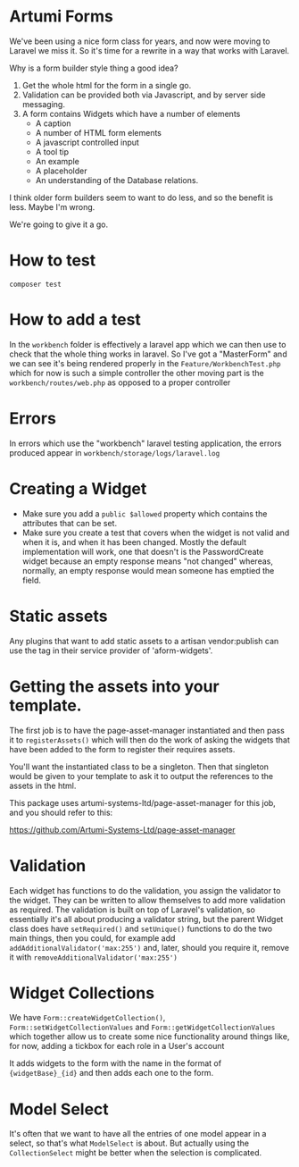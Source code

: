 # Artumi Forms

We've been using a nice form class for years, and now were moving to
Laravel we miss it. So it's time for a rewrite in a way that works
with Laravel.

Why is a form builder style thing a good idea?

1. Get the whole html for the form in a single go.
2. Validation can be provided both via Javascript, and by server side
   messaging.
3. A form contains Widgets which have a number of elements
	- A caption
	- A number of HTML form elements
	- A javascript controlled input
	- A tool tip
	- An example
	- A placeholder
	- An understanding of the Database relations.

I think older form builders seem to want to do less, and so the
benefit is less. Maybe I'm wrong.

We're going to give it a go.

# How to test

`composer test`

# How to add a test

In the `workbench` folder is effectively a laravel app which we can
then use to check that the whole thing works in laravel. So I've got a
"MasterForm" and we can see it's being rendered properly in the
`Feature/WorkbenchTest.php` which for now is such a simple controller
the other moving part is the `workbench/routes/web.php` as opposed to
a proper controller

# Errors

In errors which use the "workbench" laravel testing application, the
errors produced appear in `workbench/storage/logs/laravel.log`


# Creating a Widget

- Make sure you add a `public $allowed` property which contains the
attributes that can be set.
- Make sure you create a test that covers when the widget is not valid
  and when it is, and when it has been changed. Mostly the default
  implementation will work, one that doesn't is the PasswordCreate
  widget because an empty response means "not changed" whereas,
  normally, an empty response would mean someone has emptied the
field.

# Static assets

Any plugins that want to add static assets to a artisan vendor:publish can use
the tag in their service provider of 'aform-widgets'.

# Getting the assets into your template.

The first job is to have the page-asset-manager instantiated and then pass it to `registerAssets()`
which will then do the work of asking the widgets that have been added to the
form to register their requires assets.

You'll want the instantiated class to be a singleton. Then that singleton would be given
to your template to ask it to output the references to the assets in the html.


This package uses artumi-systems-ltd/page-asset-manager for this job, and you should refer
to this:

https://github.com/Artumi-Systems-Ltd/page-asset-manager


# Validation

Each widget has functions to do the validation, you assign the
validator to the widget. They can be written to allow themselves to
add more validation as required. The validation is built on top of
Laravel's validation, so essentially it's all about producing a
validator string, but the parent Widget class does have
`setRequired()` and `setUnique()` functions to do the two main things,
then you could, for example add `addAdditionalValidator('max:255')`
and, later, should you require it, remove it with
`removeAdditionalValidator('max:255')`


# Widget Collections

We have `Form::createWidgetCollection()`, `Form::setWidgetCollectionValues` and
`Form::getWidgetCollectionValues` which together allow us to create
some nice functionality around things like, for now, adding a tickbox
for each role in a User's account

It adds widgets to the form with the name in the format of `{widgetBase}_{id}`
and then adds each one to the form.


# Model Select

It's often that we want to have all the entries of one model appear in
a select, so that's what `ModelSelect` is about. But actually using the
`CollectionSelect` might be better when the selection is complicated.

